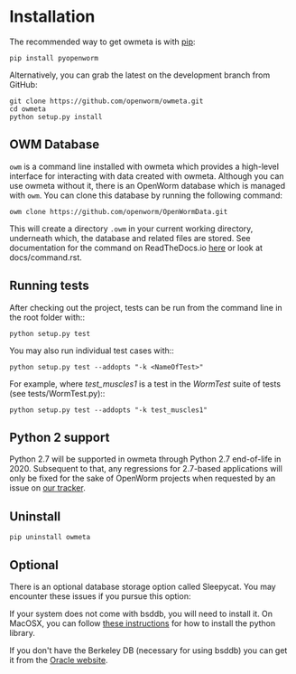 Installation
============
The recommended way to get owmeta is with [pip](http://pip.readthedocs.org/en/latest/installing.html):

    pip install pyopenworm

Alternatively, you can grab the latest on the development branch from GitHub:

    git clone https://github.com/openworm/owmeta.git
    cd owmeta
    python setup.py install


OWM Database
------------
`owm` is a command line installed with owmeta which provides a high-level
interface for interacting with data created with owmeta. Although you can
use owmeta without it, there is an OpenWorm database which is managed with
`owm`. You can clone this database by running the following command:

    owm clone https://github.com/openworm/OpenWormData.git

This will create a directory `.owm` in your current working directory,
underneath which, the database and related files are stored. See documentation
for the command on ReadTheDocs.io
[here](http://owmeta.readthedocs.org/en/dev/command.html) or look at
docs/command.rst. 


Running tests
-------------

After checking out the project, tests can be run from the command line in the root folder with::

    python setup.py test

You may also run individual test cases with::

    python setup.py test --addopts "-k <NameOfTest>"

For example, where *test_muscles1* is a test in the *WormTest* suite of tests (see tests/WormTest.py)::

    python setup.py test --addopts "-k test_muscles1"

Python 2 support
----------------
Python 2.7 will be supported in owmeta through Python 2.7 end-of-life in
2020. Subsequent to that, any regressions for 2.7-based applications will only
be fixed for the sake of OpenWorm projects when requested by an issue on [our
tracker](https://github.com/openworm/owmeta/issues).


Uninstall
----------

    pip uninstall owmeta


Optional
--------
There is an optional database storage option called Sleepycat. You may encounter these issues if you pursue this option:

If your system does not come with bsddb, you will need to install it. On MacOSX, you can follow 
[these instructions](http://stackoverflow.com/questions/16003224/installing-bsddb-package-python) for how to install 
the python library.

If you don't have the Berkeley DB (necessary for using bsddb) you can get it from the [Oracle website](http://www.oracle.com/technetwork/database/database-technologies/berkeleydb/overview/index-085366.html).
